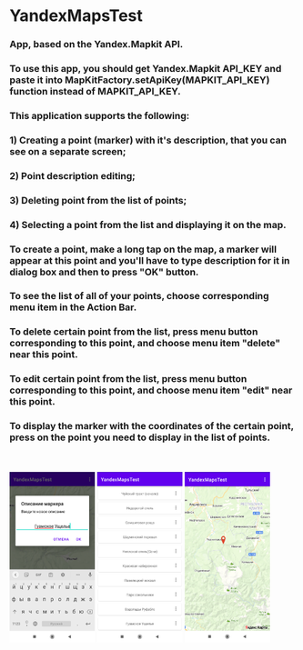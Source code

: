 # YandexMapsTest
### App, based on the Yandex.Mapkit API.
### To use this app, you should get Yandex.Mapkit API_KEY and paste it into MapKitFactory.setApiKey(MAPKIT_API_KEY) function instead of MAPKIT_API_KEY.
### This application supports the following:
### 1) Creating a point (marker) with it's description, that you can see on a separate screen;
### 2) Point description editing;
### 3) Deleting point from the list of points;
### 4) Selecting a point from the list and displaying it on the map.
### To create a point, make a long tap on the map, a marker will appear at this point and you'll have to type description for it in dialog box and then to press "OK" button.
### To see the list of all of your points, choose corresponding menu item in the Action Bar.
### To delete certain point from the list, press menu button corresponding to this point, and choose menu item "delete" near this point.
### To edit certain point from the list, press menu button corresponding to this point, and choose menu item "edit" near this point.
### To display the marker with the coordinates of the certain point, press on the point you need to display in the list of points.
<br/>
<br/>
<img width="150" height="300" src="/marker_description.jpg"> <img width="150" height="300" src="/markers_list.jpg"> <img width="150" height="300" src="/marker_on_map.jpg">